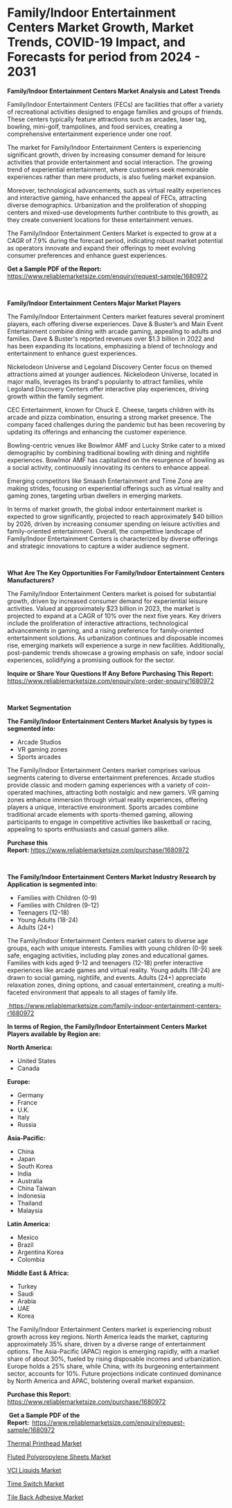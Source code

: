 <p><h1>Family/Indoor Entertainment Centers Market Growth, Market Trends, COVID-19 Impact, and Forecasts for period from 2024 - 2031</h1></p><p><strong>Family/Indoor Entertainment Centers Market Analysis and Latest Trends</strong></p>
<p><p>Family/Indoor Entertainment Centers (FECs) are facilities that offer a variety of recreational activities designed to engage families and groups of friends. These centers typically feature attractions such as arcades, laser tag, bowling, mini-golf, trampolines, and food services, creating a comprehensive entertainment experience under one roof. </p><p>The market for Family/Indoor Entertainment Centers is experiencing significant growth, driven by increasing consumer demand for leisure activities that provide entertainment and social interaction. The growing trend of experiential entertainment, where customers seek memorable experiences rather than mere products, is also fueling market expansion. </p><p>Moreover, technological advancements, such as virtual reality experiences and interactive gaming, have enhanced the appeal of FECs, attracting diverse demographics. Urbanization and the proliferation of shopping centers and mixed-use developments further contribute to this growth, as they create convenient locations for these entertainment venues. </p><p>The Family/Indoor Entertainment Centers Market is expected to grow at a CAGR of 7.9% during the forecast period, indicating robust market potential as operators innovate and expand their offerings to meet evolving consumer preferences and enhance guest experiences.</p></p>
<p><strong>Get a Sample PDF of the Report:&nbsp;</strong> <a href="https://www.reliablemarketsize.com/enquiry/request-sample/1680972?utm_campaign=1143&utm_medium=2&utm_source=Github&utm_content=ia&utm_term=16122024&utm_id=familyindoor-entertainment-centers">https://www.reliablemarketsize.com/enquiry/request-sample/1680972</a></p>
<p>&nbsp;</p>
<p><strong>Family/Indoor Entertainment Centers Major Market Players</strong></p>
<p><p>The Family/Indoor Entertainment Centers market features several prominent players, each offering diverse experiences. Dave & Buster’s and Main Event Entertainment combine dining with arcade gaming, appealing to adults and families. Dave & Buster's reported revenues over $1.3 billion in 2022 and has been expanding its locations, emphasizing a blend of technology and entertainment to enhance guest experiences. </p><p>Nickelodeon Universe and Legoland Discovery Center focus on themed attractions aimed at younger audiences. Nickelodeon Universe, located in major malls, leverages its brand's popularity to attract families, while Legoland Discovery Centers offer interactive play experiences, driving growth within the family segment.</p><p>CEC Entertainment, known for Chuck E. Cheese, targets children with its arcade and pizza combination, ensuring a strong market presence. The company faced challenges during the pandemic but has been recovering by updating its offerings and enhancing the customer experience.</p><p>Bowling-centric venues like Bowlmor AMF and Lucky Strike cater to a mixed demographic by combining traditional bowling with dining and nightlife experiences. Bowlmor AMF has capitalized on the resurgence of bowling as a social activity, continuously innovating its centers to enhance appeal.</p><p>Emerging competitors like Smaash Entertainment and Time Zone are making strides, focusing on experiential offerings such as virtual reality and gaming zones, targeting urban dwellers in emerging markets.</p><p>In terms of market growth, the global indoor entertainment market is expected to grow significantly, projected to reach approximately $40 billion by 2026, driven by increasing consumer spending on leisure activities and family-oriented entertainment. Overall, the competitive landscape of Family/Indoor Entertainment Centers is characterized by diverse offerings and strategic innovations to capture a wider audience segment.</p></p>
<p>&nbsp;</p>
<p><strong>What Are The Key Opportunities For Family/Indoor Entertainment Centers Manufacturers?</strong></p>
<p><p>The Family/Indoor Entertainment Centers market is poised for substantial growth, driven by increased consumer demand for experiential leisure activities. Valued at approximately $23 billion in 2023, the market is projected to expand at a CAGR of 10% over the next five years. Key drivers include the proliferation of interactive attractions, technological advancements in gaming, and a rising preference for family-oriented entertainment solutions. As urbanization continues and disposable incomes rise, emerging markets will experience a surge in new facilities. Additionally, post-pandemic trends showcase a growing emphasis on safe, indoor social experiences, solidifying a promising outlook for the sector.</p></p>
<p><strong>Inquire or Share Your Questions If Any Before Purchasing This Report:</strong> <a href="https://www.reliablemarketsize.com/enquiry/pre-order-enquiry/1680972?utm_campaign=1143&utm_medium=2&utm_source=Github&utm_content=ia&utm_term=16122024&utm_id=familyindoor-entertainment-centers">https://www.reliablemarketsize.com/enquiry/pre-order-enquiry/1680972</a></p>
<p>&nbsp;</p>
<p><strong>Market Segmentation</strong></p>
<p><strong>The Family/Indoor Entertainment Centers Market Analysis by types is segmented into:</strong></p>
<p><ul><li>Arcade Studios</li><li>VR gaming zones</li><li>Sports arcades</li></ul></p>
<p><p>The Family/Indoor Entertainment Centers market comprises various segments catering to diverse entertainment preferences. Arcade studios provide classic and modern gaming experiences with a variety of coin-operated machines, attracting both nostalgic and new gamers. VR gaming zones enhance immersion through virtual reality experiences, offering players a unique, interactive environment. Sports arcades combine traditional arcade elements with sports-themed gaming, allowing participants to engage in competitive activities like basketball or racing, appealing to sports enthusiasts and casual gamers alike.</p></p>
<p><strong>Purchase this Report:&nbsp;</strong><a href="https://www.reliablemarketsize.com/purchase/1680972?utm_campaign=1143&utm_medium=2&utm_source=Github&utm_content=ia&utm_term=16122024&utm_id=familyindoor-entertainment-centers">https://www.reliablemarketsize.com/purchase/1680972</a></p>
<p>&nbsp;</p>
<p><strong>The Family/Indoor Entertainment Centers Market Industry Research by Application is segmented into:</strong></p>
<p><ul><li>Families with Children (0-9)</li><li>Families with Children (9-12)</li><li>Teenagers (12-18)</li><li>Young Adults (18-24)</li><li>Adults (24+)</li></ul></p>
<p><p>The Family/Indoor Entertainment Centers market caters to diverse age groups, each with unique interests. Families with young children (0-9) seek safe, engaging activities, including play zones and educational games. Families with kids aged 9-12 and teenagers (12-18) prefer interactive experiences like arcade games and virtual reality. Young adults (18-24) are drawn to social gaming, nightlife, and events. Adults (24+) appreciate relaxation zones, dining options, and casual entertainment, creating a multi-faceted environment that appeals to all stages of family life.</p></p>
<p><a href="https://www.reliablemarketsize.com/family-indoor-entertainment-centers-r1680972?utm_campaign=1143&utm_medium=2&utm_source=Github&utm_content=ia&utm_term=16122024&utm_id=familyindoor-entertainment-centers">&nbsp;https://www.reliablemarketsize.com/family-indoor-entertainment-centers-r1680972</a></p>
<p><strong>In terms of Region, the Family/Indoor Entertainment Centers Market Players available by Region are:</strong></p>
<p>
    <p> <strong> North America: </strong>
        <ul>
            <li>United States</li>
            <li>Canada</li>
        </ul>
        </p> 
    <p> <strong> Europe: </strong>
        <ul>
            <li>Germany</li>
            <li>France</li>
            <li>U.K.</li>
            <li>Italy</li>
            <li>Russia</li>
        </ul>
        </p> 
    <p> <strong> Asia-Pacific: </strong>
        <ul>
            <li>China</li>
            <li>Japan</li>
            <li>South Korea</li>
            <li>India</li>
            <li>Australia</li>
            <li>China Taiwan</li>
            <li>Indonesia</li>
            <li>Thailand</li>
            <li>Malaysia</li>
        </ul>
        </p> 
    <p> <strong> Latin America: </strong>
        <ul>
            <li>Mexico</li>
            <li>Brazil</li>
            <li>Argentina Korea</li>
            <li>Colombia</li>
        </ul>
        </p> 
    <p> <strong> Middle East & Africa: </strong>
        <ul>
            <li>Turkey</li>
            <li>Saudi</li>
            <li>Arabia</li>
            <li>UAE</li>
            <li>Korea</li>
        </ul>
    </p>
    </p>
<p><p>The Family/Indoor Entertainment Centers market is experiencing robust growth across key regions. North America leads the market, capturing approximately 35% share, driven by a diverse range of entertainment options. The Asia-Pacific (APAC) region is emerging rapidly, with a market share of about 30%, fueled by rising disposable incomes and urbanization. Europe holds a 25% share, while China, with its burgeoning entertainment sector, accounts for 10%. Future projections indicate continued dominance by North America and APAC, bolstering overall market expansion.</p></p>
<p><strong>Purchase this Report: </strong><a href="https://www.reliablemarketsize.com/purchase/1680972?utm_campaign=1143&utm_medium=2&utm_source=Github&utm_content=ia&utm_term=16122024&utm_id=familyindoor-entertainment-centers">https://www.reliablemarketsize.com/purchase/1680972</a></p>
<p>&nbsp;<strong>Get a Sample PDF of the Report:&nbsp;&nbsp;</strong><a href="https://www.reliablemarketsize.com/enquiry/request-sample/1680972?utm_campaign=1143&utm_medium=2&utm_source=Github&utm_content=ia&utm_term=16122024&utm_id=familyindoor-entertainment-centers">https://www.reliablemarketsize.com/enquiry/request-sample/1680972</a></p>
<p><strong></strong></p>
<p><p><a href="https://www.linkedin.com/pulse/thermal-printhead-market-analysis-striking-cagr-56-from-2024-aslue?utm_campaign=1143&utm_medium=2&utm_source=Github&utm_content=ia&utm_term=16122024&utm_id=familyindoor-entertainment-centers">Thermal Printhead Market</a></p><p><a href="https://www.linkedin.com/pulse/f-my-mkt-intel-xkfif?utm_campaign=1143&utm_medium=2&utm_source=Github&utm_content=ia&utm_term=16122024&utm_id=familyindoor-entertainment-centers">Fluted Polypropylene Sheets Market</a></p><p><a href="https://github.com/ryanbell8967/Market-Research-Report-List-1/blob/main/vci-liquids-market.md?utm_campaign=1143&utm_medium=2&utm_source=Github&utm_content=ia&utm_term=16122024&utm_id=familyindoor-entertainment-centers">VCI Liquids Market</a></p><p><a href="https://www.linkedin.com/pulse/time-switch-market-matrix-applications-types-cagr-growth-mxyke?utm_campaign=1143&utm_medium=2&utm_source=Github&utm_content=ia&utm_term=16122024&utm_id=familyindoor-entertainment-centers">Time Switch Market</a></p><p><a href="https://github.com/castoriffic/Market-Research-Report-List-5/blob/main/tile-back-adhesive-market.md?utm_campaign=1143&utm_medium=2&utm_source=Github&utm_content=ia&utm_term=16122024&utm_id=familyindoor-entertainment-centers">Tile Back Adhesive Market</a></p></p>
